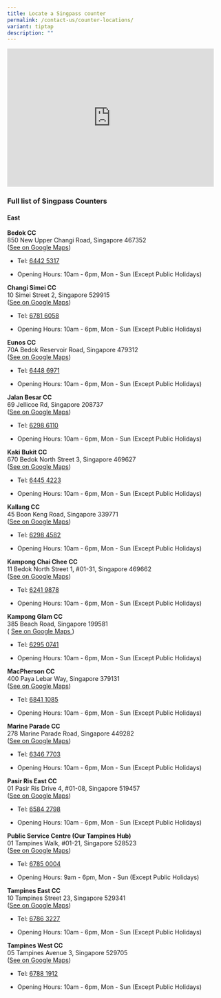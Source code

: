 ```yaml
---
title: Locate a Singpass counter
permalink: /contact-us/counter-locations/
variant: tiptap
description: ""
---
```

<div class="iframe-wrapper">
<iframe style="border:0;" height="320" width="480" allowfullscreen="true" frameborder="0" src="https://www.google.com/maps/embed?pb=!1m18!1m12!1m3!1d3988.75258244699!2d103.9334068759223!3d1.324329161655381!2m3!1f0!2f0!3f0!3m2!1i1024!2i768!4f13.1!3m3!1m2!1s0x31da22b51290f06d%3A0x986731c0bc3f4251!2sBedok%20Community%20Centre!5e0!3m2!1sen!2ssg!4v1708408863204!5m2!1sen!2ssg"></iframe>
</div>
<h3>Full list of Singpass Counters</h3>
<h4>East</h4>
<p><strong>Bedok CC​​<br></strong>850​​ New Upper Changi Road​​, Singapore
467352​​
<br>(<a href="https://maps.app.goo.gl/E9aq5nrvGudeEMWN7" rel="noopener noreferrer nofollow" target="_blank"><u>See on Google Maps</u></a>)</p>
<ul>
<li>
<p>Tel: <a href="tel:+6564425317" rel="noopener noreferrer nofollow" target="_blank"><u>6442 5317</u></a>
</p>
</li>
<li>
<p>Opening Hours: 10am - 6pm, Mon - Sun (Except Public Holidays)​​</p>
</li>
</ul>
<p><strong>Changi Simei CC</strong>​​
<br>10​​ Simei Street 2​​, Singapore 529915​​
<br>(<a href="https://maps.app.goo.gl/c6bJP7j59GX4nJ7U7" rel="noopener noreferrer nofollow" target="_blank"><u>See on Google Maps</u></a>)</p>
<ul>
<li>
<p>Tel: <a href="tel:+6567816058" rel="noopener noreferrer nofollow" target="_blank"><u>6781 6058</u></a>
</p>
</li>
<li>
<p>Opening Hours: 10am - 6pm, Mon - Sun​​ (Except Public Holidays)​​</p>
</li>
</ul>
<p><strong>Eunos CC​​<br></strong>70A​​ Bedok Reservoir Road​​, Singapore
479312​​
<br>(<a href="https://maps.app.goo.gl/N3CjwvPApJh729cd7" rel="noopener noreferrer nofollow" target="_blank"><u>See on Google Maps</u></a>)</p>
<ul>
<li>
<p>Tel: <a href="tel:+6564486971" rel="noopener noreferrer nofollow" target="_blank"><u>6448 6971</u></a>
</p>
</li>
<li>
<p>Opening Hours: 10am - 6pm, Mon - Sun​​ (Except Public Holidays)​​</p>
</li>
</ul>
<p><strong>Jalan Besar CC​​</strong>
<br>69​​ Jellicoe Rd​​, Singapore 208737​​
<br>(<a href="https://maps.app.goo.gl/bzESJUjkAZNHMA7Y9" rel="noopener noreferrer nofollow" target="_blank"><u>See on Google Maps</u></a>)</p>
<ul>
<li>
<p>Tel: <a href="tel:+6562986110" rel="noopener noreferrer nofollow" target="_blank"><u>6298 6110</u></a>
</p>
</li>
<li>
<p>Opening Hours: 10am - 6pm, Mon - Sun​​ (Except Public Holidays)​​</p>
</li>
</ul>
<p><strong>Kaki Bukit CC​​<br></strong>670​​ Bedok North Street 3​​, Singapore
469627​​<strong><br></strong>(<a href="https://maps.app.goo.gl/hCv5NG8BTFnsHc2c9" rel="noopener noreferrer nofollow" target="_blank"><u>See on Google Maps</u></a>)</p>
<ul>
<li>
<p>Tel: <a href="tel:+6564454223" rel="noopener noreferrer nofollow" target="_blank"><u>6445 4223</u></a>
</p>
</li>
<li>
<p>Opening Hours: 10am - 6pm, Mon - Sun​​ (Except Public Holidays)​​</p>
</li>
</ul>
<p><strong>Kallang CC​​<br></strong>45​​ Boon Keng Road​​, Singapore 339771​​
<br>(<a href="https://maps.app.goo.gl/iRNpihdr7jiGtCL98" rel="noopener noreferrer nofollow" target="_blank"><u>See on Google Maps</u></a>)</p>
<ul>
<li>
<p>Tel: <a href="tel:+6562984582" rel="noopener noreferrer nofollow" target="_blank"><u>6298 4582</u></a>
</p>
</li>
<li>
<p>Opening Hours: 10am - 6pm, Mon - Sun​​ (Except Public Holidays)​​</p>
</li>
</ul>
<p><strong>Kampong Chai Chee CC​​<br></strong>11​​ Bedok North Street 1​​,
#01​​-31​​, Singapore 469662​​<strong><br></strong>(<a href="https://maps.app.goo.gl/77bAvutLqRBn89FT8" rel="noopener noreferrer nofollow" target="_blank"><u>See on Google Maps</u></a>)</p>
<ul>
<li>
<p>Tel: <a href="tel:+6562419878" rel="noopener noreferrer nofollow" target="_blank"><u>6241 9878</u></a>
</p>
</li>
<li>
<p>Opening Hours: 10am - 6pm, Mon - Sun​​ (Except Public Holidays)​​</p>
</li>
</ul>
<p><strong>Kampong Glam CC​​<br></strong>385​​ Beach Road​​, Singapore 199581​​<strong><br></strong>(
<a href="https://maps.app.goo.gl/U3mMruAaropgbxLd6" rel="noopener noreferrer nofollow" target="_blank"><u>See on Google Maps</u>
</a>)</p>
<ul>
<li>
<p>Tel: <a href="tel:+6562950741" rel="noopener noreferrer nofollow" target="_blank"><u>6295 0741</u></a>
</p>
</li>
<li>
<p>Opening Hours: 10am - 6pm, Mon - Sun​​ (Except Public Holidays)​​</p>
</li>
</ul>
<p><strong>MacPherson CC​​<br></strong>400​​ Paya Lebar Way​​, Singapore
379131​​<strong><br></strong>(<a href="https://maps.app.goo.gl/BpWWDfYzCWaQTQYo9" rel="noopener noreferrer nofollow" target="_blank"><u>See on Google Maps</u></a>)</p>
<ul>
<li>
<p>Tel: <a href="tel:+6568411085" rel="noopener noreferrer nofollow" target="_blank"><u>6841 1085</u></a>
</p>
</li>
<li>
<p>Opening Hours: 10am - 6pm, Mon - Sun​​ (Except Public Holidays)​​</p>
</li>
</ul>
<p><strong>Marine Parade CC​​<br></strong>278​​ Marine Parade Road​​, Singapore
449282​​<strong><br></strong>(<a href="https://maps.app.goo.gl/7dCfTR48sjJBAQoCA" rel="noopener noreferrer nofollow" target="_blank"><u>See on Google Maps</u></a>)</p>
<ul>
<li>
<p>Tel: <a href="tel:+6563467703" rel="noopener noreferrer nofollow" target="_blank"><u>6346 7703</u></a>
</p>
</li>
<li>
<p>Opening Hours: 10am - 6pm, Mon - Sun​​ (Except Public Holidays)​​</p>
</li>
</ul>
<p><strong>Pasir Ris East CC​​<br></strong>01​​ Pasir Ris Drive 4​​, #01​​-08​​,
Singapore 519457​​
<br>(<a href="https://maps.app.goo.gl/ryYUjcHrXXKp8kNJ9" rel="noopener noreferrer nofollow" target="_blank"><u>See on Google Maps</u></a>)</p>
<ul>
<li>
<p>Tel: <a href="tel:+6565842798" rel="noopener noreferrer nofollow" target="_blank"><u>6584 2798</u></a>
</p>
</li>
<li>
<p>Opening Hours: 10am - 6pm, Mon - Sun​​ (Except Public Holidays)​​</p>
</li>
</ul>
<p><strong>Public Service Centre​​ (Our Tampines Hub)<br></strong>01​​ Tampines
Walk​​, #01​​-21​​, Singapore 528523​​
<br>(<a href="https://maps.app.goo.gl/r9r9myfKB2ZZeVyCA" rel="noopener noreferrer nofollow" target="_blank"><u>See on Google Maps</u></a>)</p>
<ul>
<li>
<p>Tel: <a href="tel:+6567850004" rel="noopener noreferrer nofollow" target="_blank"><u>6785 0004</u></a>
</p>
</li>
<li>
<p>Opening Hours: 9am - 6pm, Mon - Sun​​ (Except Public Holidays)​​</p>
</li>
</ul>
<p><strong>Tampines East CC​​<br></strong>10​​ Tampines Street 23​​, Singapore
529341​​<strong><br></strong>(<a href="https://maps.app.goo.gl/rvrRvUmYciHCkcLH9" rel="noopener noreferrer nofollow" target="_blank"><u>See on Google Maps</u></a>)</p>
<ul>
<li>
<p>Tel: <a href="tel:+6567863227" rel="noopener noreferrer nofollow" target="_blank"><u>6786 3227</u></a>
</p>
</li>
<li>
<p>Opening Hours: 10am - 6pm, Mon - Sun​​ (Except Public Holidays)​​</p>
</li>
</ul>
<p><strong>Tampines West CC​</strong>
<br>05​​ Tampines Avenue 3​​, Singapore 529705​​
<br>(<a href="https://maps.app.goo.gl/ohTsDbVTgA3gMGUk7" rel="noopener noreferrer nofollow" target="_blank"><u>See on Google Maps</u></a>)</p>
<ul>
<li>
<p>Tel: <a href="tel:+6567881912" rel="noopener noreferrer nofollow" target="_blank"><u>6788 1912</u></a>
</p>
</li>
<li>
<p>Opening Hours: 10am - 6pm, Mon - Sun​​ (Except Public Holidays)</p>
</li>
</ul>
<p></p>